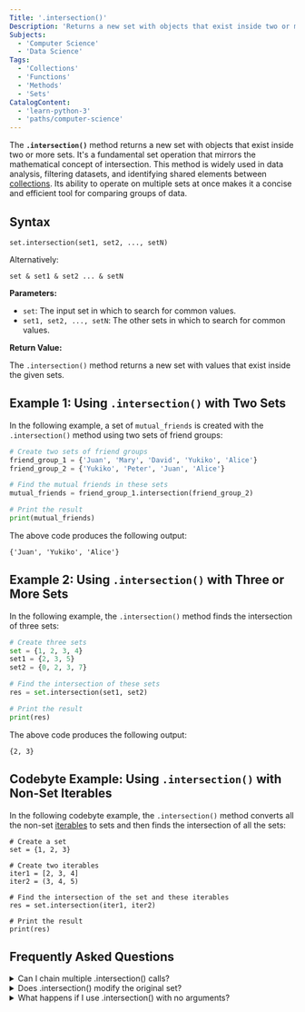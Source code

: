 ```yaml
---
Title: '.intersection()'
Description: 'Returns a new set with objects that exist inside two or more sets.'
Subjects:
  - 'Computer Science'
  - 'Data Science'
Tags:
  - 'Collections'
  - 'Functions'
  - 'Methods'
  - 'Sets'
CatalogContent:
  - 'learn-python-3'
  - 'paths/computer-science'
---
```


The **`.intersection()`** method returns a new set with objects that exist inside two or more sets. It's a fundamental set operation that mirrors the mathematical concept of intersection. This method is widely used in data analysis, filtering datasets, and identifying shared elements between [collections](https://www.codecademy.com/resources/docs/python/collections-module). Its ability to operate on multiple sets at once makes it a concise and efficient tool for comparing groups of data.

## Syntax

```pseudo
set.intersection(set1, set2, ..., setN)
```

Alternatively:

```pseudo
set & set1 & set2 ... & setN
```

**Parameters:**

- `set`: The input set in which to search for common values.
- `set1, set2, ..., setN`: The other sets in which to search for common values.

**Return Value:**

The `.intersection()` method returns a new set with values that exist inside the given sets.

## Example 1: Using `.intersection()` with Two Sets

In the following example, a set of `mutual_friends` is created with the `.intersection()` method using two sets of friend groups:

```py
# Create two sets of friend groups
friend_group_1 = {'Juan', 'Mary', 'David', 'Yukiko', 'Alice'}
friend_group_2 = {'Yukiko', 'Peter', 'Juan', 'Alice'}

# Find the mutual friends in these sets
mutual_friends = friend_group_1.intersection(friend_group_2)

# Print the result
print(mutual_friends)
```

The above code produces the following output:

```shell
{'Juan', 'Yukiko', 'Alice'}
```

## Example 2: Using `.intersection()` with Three or More Sets

In the following example, the `.intersection()` method finds the intersection of three sets:

```py
# Create three sets
set = {1, 2, 3, 4}
set1 = {2, 3, 5}
set2 = {0, 2, 3, 7}

# Find the intersection of these sets
res = set.intersection(set1, set2)

# Print the result
print(res)
```

The above code produces the following output:

```shell
{2, 3}
```

## Codebyte Example: Using `.intersection()` with Non-Set Iterables

In the following codebyte example, the `.intersection()` method converts all the non-set [iterables](https://www.codecademy.com/resources/docs/python/iterators) to sets and then finds the intersection of all the sets:

```codebyte/python
# Create a set
set = {1, 2, 3}

# Create two iterables
iter1 = [2, 3, 4]
iter2 = (3, 4, 5)

# Find the intersection of the set and these iterables
res = set.intersection(iter1, iter2)

# Print the result
print(res)
```

## Frequently Asked Questions

<details>
  <summary>Can I chain multiple .intersection() calls?</summary>
  <p>Yes, you can chain .intersection() calls to find the intersection of multiple sets or iterables. Each call returns a new set with the intersected result.</p>
</details>

<details>
  <summary>Does .intersection() modify the original set?</summary>
  <p>No, .intersection() returns a new set and does not change the original set. Use .intersection_update() to modify the original.</p>
</details>

<details>
  <summary>What happens if I use .intersection() with no arguments?</summary>
  <p>If used with no arguments, .intersection() returns a shallow copy of the original set, which is a new set containing the same elements as the original.</p>
</details>
